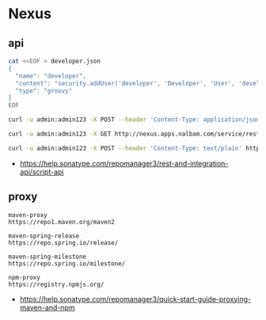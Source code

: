 # Nexus

## api

```bash
cat <<EOF > developer.json
{
  "name": "developer",
  "content": "security.addUser('developer', 'Developer', 'User', 'developer@example.org', true, '', ['nx-anonymous','nx-admin'])",
  "type": "groovy"
}
EOF

curl -u admin:admin123 -X POST --header 'Content-Type: application/json' -d @developer.json http://nexus.apps.nalbam.com/service/rest/v1/script

curl -u admin:admin123 -X GET http://nexus.apps.nalbam.com/service/rest/v1/script

curl -u admin:admin123 -X POST --header 'Content-Type: text/plain' http://nexus.apps.nalbam.com/service/rest/v1/script/developer/run
```

* <https://help.sonatype.com/repomanager3/rest-and-integration-api/script-api>

## proxy

```text
maven-proxy
https://repo1.maven.org/maven2

maven-spring-release
https://repo.spring.io/release/

maven-spring-milestone
https://repo.spring.io/milestone/

npm-proxy
https://registry.npmjs.org/
```

* <https://help.sonatype.com/repomanager3/quick-start-guide-proxying-maven-and-npm>
